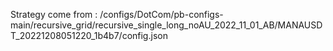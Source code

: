 Strategy come from : /configs/DotCom/pb-configs-main/recursive_grid/recursive_single_long_noAU_2022_11_01_AB/MANAUSDT_20221208051220_1b4b7/config.json